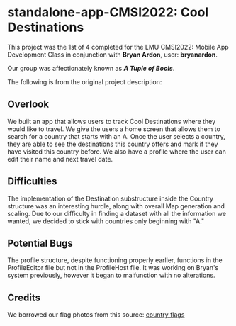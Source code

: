 # standalone-app-CMSI2022: Cool Destinations
This project was the 1st of 4 completed for the LMU CMSI2022: Mobile App Development Class in conjunction with **Bryan Ardon**, user: **bryanardon**.

Our group was affectionately known as ***A Tuple of Bools***.

The following is from the original project description:
## Overlook
We built an app that allows users to track Cool Destinations where they would like to travel. We give the users a home screen that allows them to search for a country that starts with an A. Once the user selects a country, they are able to see the destinations this country offers and mark if they have visited this country before. We also have a profile where the user can edit their name and next travel date.

## Difficulties
The implementation of the Destination substructure inside the Country structure was an interesting hurdle, along with overall Map generation and scaling. Due to our difficulty in finding a dataset with all the information we wanted, we decided to stick with countries only beginning with "A."

## Potential Bugs
The profile structure, despite functioning properly earlier, functions in the ProfileEditor file but not in the ProfileHost file. It was working on Bryan's system previously, however it began to malfunction with no alterations.

## Credits
We borrowed our flag photos from this source:
[country flags](hampusborgos.github.io/country-flags/)
